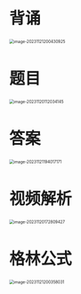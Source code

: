 # 背诵

<img src="https://cvp.oss-cn-shanghai.aliyuncs.com/picgo/202311212004120.png" alt="image-20231121200430925" style="zoom:50%;" />



# 题目

<img src="https://cvp.oss-cn-shanghai.aliyuncs.com/picgo/202311201120211.png" alt="image-20231120112034145" style="zoom:50%;" />



# 答案

<img src="https://cvp.oss-cn-shanghai.aliyuncs.com/picgo/202311211940331.png" alt="image-20231121194017171" style="zoom:50%;" />



# 视频解析

<img src="https://cvp.oss-cn-shanghai.aliyuncs.com/picgo/202311201728874.png" alt="image-20231120172809427" style="zoom:50%;" />

# 格林公式

<img src="https://cvp.oss-cn-shanghai.aliyuncs.com/picgo/202311212003152.png" alt="image-20231121200358031" style="zoom:50%;" />

